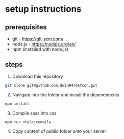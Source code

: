 # setup instructions

## prerequisites

-   git - https://git-scm.com/
-   node.js - https://nodejs.org/en/
-   npm (installed with node.js)

## steps

1. Download this repository

```bash
git clone git@github.com:dwin94/defcon.git
```

2. Navigate into the folder and install the dependencies

```bash
npm install
```

3. Compile sass into css

```bash
npm run style:compile
```

4. Copy content of public folder onto your server
